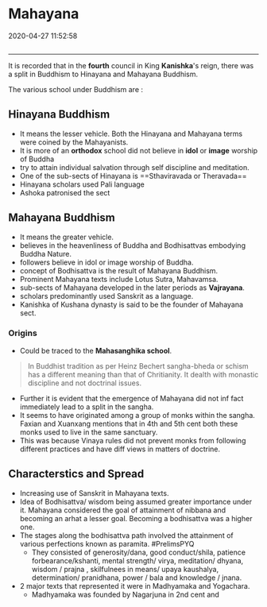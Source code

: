 # Mahayana
2020-04-27 11:52:58

```toc
```
---


It is recorded that in the **fourth** council in King **Kanishka**'s reign, there was a split in Buddhism to Hinayana and Mahayana Buddhism.

The various school under Buddhism are :

## Hinayana Buddhism 
-   It means the lesser vehicle. Both the Hinayana and Mahayana terms were coined by the Mahayanists.
-   It is more of an **orthodox** school did not believe in **idol** or **image** worship of Buddha
-   try to attain individual salvation through self discipline and meditation.
-   One of the sub-sects of Hinayana is ==Sthaviravada or Theravada==
-   Hinayana scholars used Pali language
-   Ashoka patronised the sect

## Mahayana Buddhism 
-   It means the greater vehicle. 
-   believes in the heavenliness of Buddha and Bodhisattvas embodying Buddha Nature.
-   followers believe in idol or image worship of Buddha.
-   concept of Bodhisattva is the result of Mahayana Buddhism.
-   Prominent Mahayana texts include Lotus Sutra, Mahavamsa.
-   sub-sects of Mahayana developed in the later periods as **Vajrayana**.
-   scholars predominantly used Sanskrit as a language.
-   Kanishka of Kushana dynasty is said to be the founder of Mahayana sect.

### Origins
- Could be traced to the **Mahasanghika school**. 
> In Buddhist tradition as per Heinz Bechert sangha-bheda or schism has a different meaning than that of Chritianity. It dealth with monastic discipline and not doctrinal issues.
- Further it is evident that the emergence of Mahayana did not inf fact immediately lead to a split in the sangha.
- It seems to have originated among a group of monks within the sangha. Faxian and Xuanxang mentions that in 4th and 5th cent both these monks used to live in the same sanctuary. 
- This was because Vinaya rules did not prevent monks from following different practices and have diff views in matters of doctrine.

## Characterstics and Spread
- Increasing use of Sanskrit in Mahayana texts. 
- Idea of Bodhisattva/ wisdom being assumed greater importance under it. Mahayana considered the goal of attainment of nibbana and becoming an arhat a lesser goal. Becoming a bodhisattva was a higher one.
- The stages along the bodhisattva path involved the attainment of various perfections known as paramita. #PrelimsPYQ 
	- They consisted of generosity/dana, good conduct/shila, patience forbearance/kshanti, mental strength/ virya, meditation/ dhyana, wisdom / prajna , skilfulnees in means/ upaya kaushalya, determination/ pranidhana, power / bala and knowledge / jnana.
- 2 major texts that represented it were in Madhyamaka and Yogachara. 
	- Madhyamaka was founded by Nagarjuna in 2nd cent and  
 






